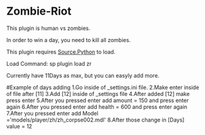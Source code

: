 # Zombie-Riot

This plugin is human vs zombies.

In order to win a day, you need to kill all zombies.

This plugin requires <a href="https://forums.sourcepython.com/">Source.Python</a> to load.

Load Command: sp plugin load zr

Currently have 11Days as max, but you can easyly add more.

#Example of days adding
1.Go inside of _settings.ini file.
2.Make enter inside of file after [11]
3.Add [12] inside of _settings file
4.After added [12] make press enter
5.After you pressed enter add amount = 150 and press enter again
6.After you pressed enter add health = 600 and press enter again
7.After you pressed enter add Model ='models/player/zh/zh_corpse002.mdl'
8.After those change in [Days] value = 12
